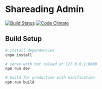 # Shareading Admin

[![Build Status](https://travis-ci.org/GeekPark/shareading-admin.svg?branch=master)](https://travis-ci.org/GeekPark/shareading-admin)
[![Code Climate](https://codeclimate.com/github/GeekPark/shareading-admin/badges/gpa.svg)](https://codeclimate.com/github/GeekPark/shareading-admin)

## Build Setup

``` bash
# install dependencies
cnpm install

# serve with hot reload at 127.0.0.1:8080
npm run dev

# build for production with minification
npm run build

```

